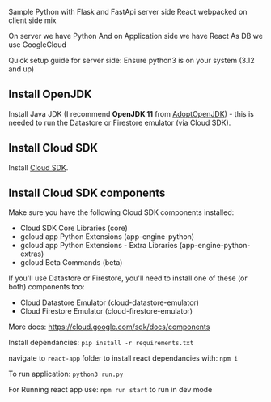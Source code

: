 Sample Python with Flask and FastApi server side
React webpacked on client side mix

On server we have Python
And on Application side we have React
As DB we use GoogleCloud

Quick setup guide for server side:
Ensure python3 is on your system (3.12 and up)

## Install OpenJDK

Install Java JDK (I recommend **OpenJDK 11** from [AdoptOpenJDK](https://adoptopenjdk.net/)) - this is needed to run the 
Datastore or Firestore emulator (via Cloud SDK).


## Install Cloud SDK

Install [Cloud SDK](https://cloud.google.com/sdk/docs/quickstarts).

## Install Cloud SDK components

Make sure you have the following Cloud SDK components installed:

- Cloud SDK Core Libraries (core)
- gcloud app Python Extensions (app-engine-python)
- gcloud app Python Extensions - Extra Libraries (app-engine-python-extras)
- gcloud Beta Commands (beta)

If you'll use Datastore or Firestore, you'll need to install one of these (or both) components too:

- Cloud Datastore Emulator (cloud-datastore-emulator)
- Cloud Firestore Emulator (cloud-firestore-emulator)

More docs: https://cloud.google.com/sdk/docs/components

Install dependancies: 
```pip install -r requirements.txt```

navigate to `react-app` folder to install react dependancies
with: ```npm i```

To run application:
```python3 run.py```

For Running react app use: ```npm run start``` to run in dev mode

